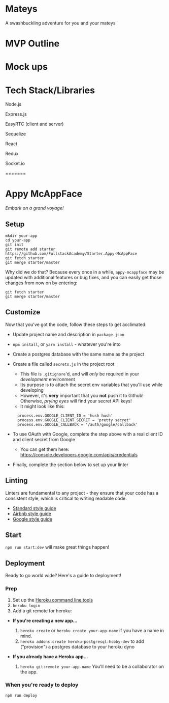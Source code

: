 # Mateys
A swashbuckling adventure for you and your mateys

# MVP Outline


# Mock ups

# Tech Stack/Libraries
Node.js

Express.js

EasyRTC (client and server)

Sequelize

React

Redux

Socket.io

=======
# Appy McAppFace

*Embark on a grand voyage!*

## Setup

```
mkdir your-app
cd your-app
git init
git remote add starter https://github.com/FullstackAcademy/Starter.Appy-McAppFace
git fetch starter
git merge starter/master
```

Why did we do that? Because every once in a while, `appy-mcappface` may be updated with additional features or bug fixes, and you can easily get those changes from now on by entering:

```
git fetch starter
git merge starter/master
```

## Customize

Now that you've got the code, follow these steps to get acclimated:

* Update project name and description in `package.json`
* `npm install`, or `yarn install` - whatever you're into
* Create a postgres database with the same name as the project
* Create a file called `secrets.js` in the project root
  * This file is `.gitignore`'d, and will *only* be required in your *development* environment
  * Its purpose is to attach the secret env variables that you'll use while developing
  * However, it's **very** important that you **not** push it to Github! Otherwise, *prying eyes* will find your secret API keys!
  * It might look like this:

  ```
    process.env.GOOGLE_CLIENT_ID = 'hush hush'
    process.env.GOOGLE_CLIENT_SECRET = 'pretty secret'
    process.env.GOOGLE_CALLBACK = '/auth/google/callback'
  ```

* To use OAuth with Google, complete the step above with a real client ID and client secret from Google
  * You can get them here: https://console.developers.google.com/apis/credentials
* Finally, complete the section below to set up your linter

## Linting

Linters are fundamental to any project - they ensure that your code has a consistent style, which is critical to writing readable code.

* [Standard style guide](https://standardjs.com/)
* [Airbnb style guide](https://github.com/airbnb/javascript)
* [Google style guide](https://google.github.io/styleguide/jsguide.html)

## Start

`npm run start:dev` will make great things happen!

## Deployment

Ready to go world wide? Here's a guide to deployment!

### Prep
1. Set up the [Heroku command line tools](https://devcenter.heroku.com/articles/heroku-cli)
2. `heroku login`
3. Add a git remote for heroku:
  - **If you're creating a new app...**
    1. `heroku create` or `heroku create your-app-name` if you have a name in mind.
    2. `heroku addons:create heroku-postgresql:hobby-dev` to add ("provision") a postgres database to your heroku dyno

  - **If you already have a Heroku app...**
    1.  `heroku git:remote your-app-name` You'll need to be a collaborator on the app.

### When you're ready to deploy

```
npm run deploy
```
